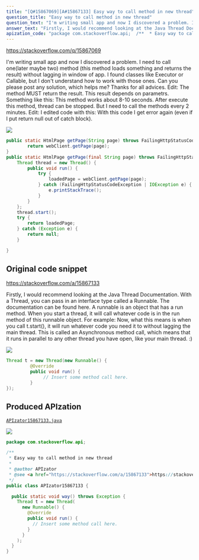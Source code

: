 ```yaml
---
title: "[Q#15867069][A#15867133] Easy way to call method in new thread"
question_title: "Easy way to call method in new thread"
question_text: "I'm writing small app and now I discovered a problem. I need to call one(later maybe two) method (this method loads something and returns the result) without lagging in window of app. I found classes like Executor or Callable, but I don't understand how to work with those ones. Can you please post any solution, which helps me? Thanks for all advices. Edit: The method MUST return the result. This result depends on parametrs. Something like this: This method works about 8-10 seconds. After execute this method, thread can be stopped. But I need to call the methods every 2 minutes. Edit: I edited code with this: With this code I get error again (even if I put return null out of catch block)."
answer_text: "Firstly, I would recommend looking at the Java Thread Documentation. With a Thread, you can pass in an interface type called a Runnable. The documentation can be found here. A runnable is an object that has a run method. When you start a thread, it will call whatever code is in the run method of this runnable object. For example: Now, what this means is when you call t.start(), it will run whatever code you need it to without lagging the main thread. This is called an Asynchronous method call, which means that it runs in parallel to any other thread you have open, like your main thread. :)"
apization_code: "package com.stackoverflow.api;  /**  * Easy way to call method in new thread  *  * @author APIzator  * @see <a href=\"https://stackoverflow.com/a/15867133\">https://stackoverflow.com/a/15867133</a>  */ public class APIzator15867133 {    public static void way() throws Exception {     Thread t = new Thread(       new Runnable() {         @Override         public void run() {           // Insert some method call here.         }       }     );   } }"
---
```


https://stackoverflow.com/q/15867069

I&#x27;m writing small app and now I discovered a problem.
I need to call one(later maybe two) method (this method loads something and returns the result) without lagging in window of app.
I found classes like Executor or Callable, but I don&#x27;t understand how to work with those ones.
Can you please post any solution, which helps me?
Thanks for all advices.
Edit: The method MUST return the result. This result depends on parametrs.
Something like this:
This method works about 8-10 seconds. After execute this method, thread can be stopped. But I need to call the methods every 2 minutes.
Edit: I edited code with this:
With this code I get error again (even if I put return null out of catch block).


<div class="code-logo"><img src="/stackoverflow.png" /></div>

```java
public static HtmlPage getPage(String page) throws FailingHttpStatusCodeException, MalformedURLException, IOException {
        return webClient.getPage(page);
}
public static HtmlPage getPage(final String page) throws FailingHttpStatusCodeException, MalformedURLException, IOException {
    Thread thread = new Thread() {
        public void run() {
            try {
                loadedPage = webClient.getPage(page);
            } catch (FailingHttpStatusCodeException | IOException e) {
                e.printStackTrace();
            }
        }
    };
    thread.start();
    try {
        return loadedPage;
    } catch (Exception e) {
        return null;
    }

}
```


## Original code snippet

https://stackoverflow.com/a/15867133

Firstly, I would recommend looking at the Java Thread Documentation.
With a Thread, you can pass in an interface type called a Runnable. The documentation can be found here. A runnable is an object that has a run method. When you start a thread, it will call whatever code is in the run method of this runnable object. For example:
Now, what this means is when you call t.start(), it will run whatever code you need it to without lagging the main thread. This is called an Asynchronous method call, which means that it runs in parallel to any other thread you have open, like your main thread. :)

<div class="code-logo"><img src="/stackoverflow.png" /></div>

```java
Thread t = new Thread(new Runnable() {
         @Override
         public void run() {
              // Insert some method call here.
         }
});
```

## Produced APIzation

[`APIzator15867133.java`](https://github.com/pasqualesalza/apization-temp-data/raw/master/search/APIzator15867133.java)

<div class="code-logo"><img src="/apizator.png" /></div>

```java
package com.stackoverflow.api;

/**
 * Easy way to call method in new thread
 *
 * @author APIzator
 * @see <a href="https://stackoverflow.com/a/15867133">https://stackoverflow.com/a/15867133</a>
 */
public class APIzator15867133 {

  public static void way() throws Exception {
    Thread t = new Thread(
      new Runnable() {
        @Override
        public void run() {
          // Insert some method call here.
        }
      }
    );
  }
}

```